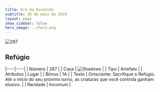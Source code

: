 ```yaml
---
title: Era da Ascensão
subtitle: 30 de maio de 2019
layout: page
show_sidebar: false
hero_image: ../hero.png
---
```


![287](https://cdn.keyforgegame.com/media/card_front/pt/435_287_GG495FV9F772_pt.png)

## Refúgio

|----|----|
| Número | 287 |
| Casa | ![Shadows](https://archonarcana.com/images/thumb/e/ee/Shadows.png/22px-Shadows.png "Sombras") |
| Tipo | Artefato |
| Atributos | Lugar |
| Bônus | 1A |
| Texto | Onisciente: Sacrifique o Refúgio. Até o início do seu próximo turno, as criaturas que você controla ganham elusivo. |
| Raridade | Incomum |
